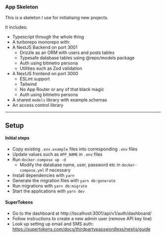 ### App Skeleton

This is a skeleton I use for initialising new projects.

It includes:

* Typescript through the whole thing
* A turborepo monorepo with:
* A NestJS Backend on port 3001
  - Drizzle as an ORM with users and posts tables
  - Typesafe database tables using @repo/models package
  - Auth using bitmetro persona
  - Utilities such as Zod validation
* A NextJS frontend on port 3000
  - ESLint support
  - Tailwind
  - No App Router or any of that black magic
  - Auth using bitmetro persona
* A shared `models` library with example schemas
* An access control library

--- 

## Setup

#### Initial steps

* Copy existing `.env.example` files into corresponding `.env` files
* Update values such as `APP_NAME` in `.env` files 
* Run `docker-compose up -d`
  - Modify the database name, user, password etc in `docker-compose.yml` if necessary
* Install dependencies with `yarn`
* Generate the migration files with `yarn db:generate`
* Run migrations with `yarn db:migrate`
* Start the applications with `yarn dev`


#### SuperTokens
* Go to the dashboard at http://localhost:3001/api/v1/auth/dashboard/
* Follow instructions to create a new admin user (remove API key line)
* Look up setting up email and SMS auth: https://supertokens.com/docs/thirdpartypasswordless/nestjs/guide
